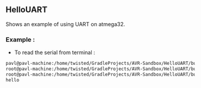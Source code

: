 ## HelloUART

Shows an example of using UART on atmega32.

### Example : 

- To read the serial from terminal : 
```bash
pavl@pavl-machine:/home/twisted/GradleProjects/AVR-Sandbox/HelloUART/build$ sudo su 
root@pavl-machine:/home/twisted/GradleProjects/AVR-Sandbox/HelloUART/build# read   INPUT < /dev/ttyUSB0 
root@pavl-machine:/home/twisted/GradleProjects/AVR-Sandbox/HelloUART/build# echo $INPUT
hello
```



